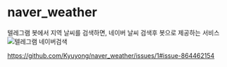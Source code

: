 # naver_weather
텔레그램 봇에서 지역 날씨를 검색하면, 네이버 날씨 검색후 봇으로 제공하는 서비스 
![텔레그램 네이버검색](https://user-images.githubusercontent.com/29083197/115644282-4893e180-a359-11eb-88dd-571f5607ccb6.PNG)


https://github.com/Kyuyong/naver_weather/issues/1#issue-864462154
